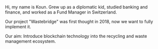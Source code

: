 Hi, my name is Koun. 
Grew up as a diplomatic kid, 
studied banking and finance,
and worked as a Fund Manager in Switzerland.

Our project "Wastebridge" was first thought in 2018,
now we want to fully implement it. 

Our aim: Introduce blockchain technology into the recycling and waste management ecosystem.  



